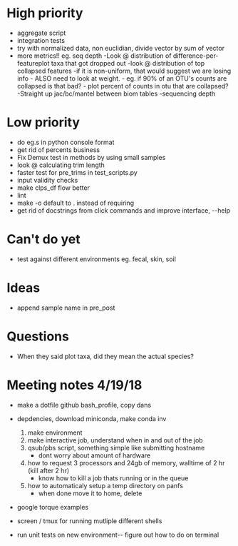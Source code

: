 # High priority
- aggregate script
- integration tests
- try with normalized data, non euclidian, divide vector by sum of vector
- more metrics!! eg. seq depth
     -Look @ distribution of difference-per-featureplot taxa that got dropped out
     -look @ distribution of top collapsed features
     -if it is non-uniform, that would suggest we are losing info
        - ALSO need to look at weight.
        - eg. if 90% of an OTU's counts are collapsed is that bad?
        - plot percent of counts in otu that are collapsed?
     -Straight up jac/bc/mantel between biom tables
     -sequencing depth

# Low priority
- do eg.s in python console format
- get rid of percents business
- Fix Demux test in methods by using small samples
- look @ calculating trim length
- faster test for pre_trims in test_scripts.py
- input validity checks
- make clps_df flow better
- lint
- make -o default to . instead of requiring
- get rid of docstrings from click commands and improve interface, --help

# Can't do yet
- test against different environments eg. fecal, skin, soil


# Ideas
- append sample name in pre_post

# Questions
- When they said plot taxa, did they mean the actual species?

# Meeting notes 4/19/18
- make a dotfile github bash_profile, copy dans
- depdencies, download miniconda, make conda inv
    1) make environment
    2) make interactive job, understand when in and out of the job
    3) qsub/pbs script, something simple like submitting hostname
        - dont worry about amount of hardware
    4) how to request 3 processors and 24gb of memory, walltime of 2 hr (kill after 2 hr)
        - know how to kill a job thats running or in the queue
    5) how to automaticaly setup a temp directory on panfs
        - when done move it to home, delete
        
- google torque examples
- screen / tmux for running mutliple different shells
- run unit tests on new environment-- figure out how to do on terminal